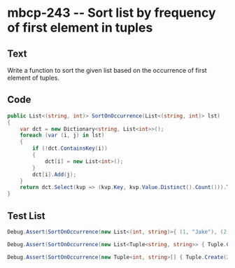 # mbcp-243 -- Sort list by frequency of first element in tuples

## Text

Write a function to sort the given list based on the occurrence of first element of tuples.

## Code

```csharp
public List<(string, int)> SortOnOccurrence(List<(string, int)> lst) 
{
    var dct = new Dictionary<string, List<int>>();
    foreach (var (i, j) in lst) 
    {
        if (!dct.ContainsKey(i))
        {
            dct[i] = new List<int>();
        }
        dct[i].Add(j);
    }
    return dct.Select(kvp => (kvp.Key, kvp.Value.Distinct().Count())).ToList();
}
```

## Test List

```csharp
Debug.Assert(SortOnOccurrence(new List<(int, string)>{ (1, "Jake"), (2, "Bob"), (1, "Cara") }) == new List<(int, string, string, int)>{ (1, "Jake", "Cara", 2), (2, "Bob", 1) });
```

```csharp
Debug.Assert(SortOnOccurrence(new List<Tuple<string, string>> { Tuple.Create("b", "ball"), Tuple.Create("a", "arm"), Tuple.Create("b", "b"), Tuple.Create("a", "ant") }) == new List<Tuple<string, string, string, int>> { Tuple.Create("b", "ball", "b", 2), Tuple.Create("a", "arm", "ant", 2) });
```

```csharp
Debug.Assert(SortOnOccurrence(new Tuple<int, string>[] { Tuple.Create(2, "Mark"), Tuple.Create(3, "Maze"), Tuple.Create(2, "Sara") }).SequenceEqual(new object[] { Tuple.Create(2, "Mark", "Sara", 2), Tuple.Create(3, "Maze", 1) }));
```
